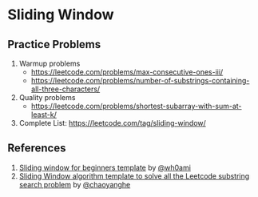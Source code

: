 # Sliding Window

## Practice Problems
1. Warmup problems
    - https://leetcode.com/problems/max-consecutive-ones-iii/
    - https://leetcode.com/problems/number-of-substrings-containing-all-three-characters/
2. Quality problems
    - https://leetcode.com/problems/shortest-subarray-with-sum-at-least-k/
3. Complete List: https://leetcode.com/tag/sliding-window/

## References
1. [Sliding window for beginners template](https://leetcode.com/discuss/general-discussion/657507/sliding-window-for-beginners-problems-template-sample-solutions/) by [@wh0ami](https://leetcode.com/wh0ami/)
2. [Sliding Window algorithm template to solve all the Leetcode substring search problem](https://leetcode.com/problems/find-all-anagrams-in-a-string/discuss/92007/Sliding-Window-algorithm-template-to-solve-all-the-Leetcode-substring-search-problem.) by [@chaoyanghe](https://leetcode.com/chaoyanghe/)
